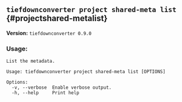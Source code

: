 ## `tiefdownconverter project shared-meta list` {#projectshared-metalist}

**Version:** `tiefdownconverter 0.9.0`

### Usage:
```
List the metadata.

Usage: tiefdownconverter project shared-meta list [OPTIONS]

Options:
  -v, --verbose  Enable verbose output.
  -h, --help     Print help
```

